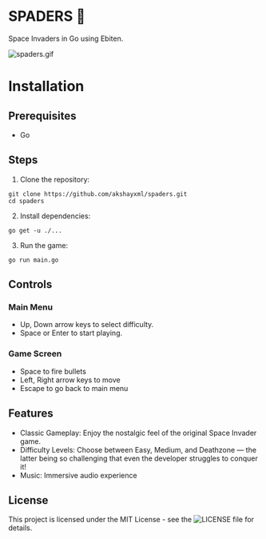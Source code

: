 # SPADERS :space_invader:

Space Invaders in Go using Ebiten.

![spaders.gif](./demo/spaders.gif)

# Installation
## Prerequisites
- Go
## Steps
1. Clone the repository:
```
git clone https://github.com/akshayxml/spaders.git
cd spaders
```
2. Install dependencies:
```
go get -u ./...
```
3. Run the game:
```
go run main.go
```

## Controls
### Main Menu  
- Up, Down arrow keys to select difficulty.
- Space or Enter to start playing.

### Game Screen
- Space to fire bullets
- Left, Right arrow keys to move
- Escape to go back to main menu

## Features
- Classic Gameplay: Enjoy the nostalgic feel of the original Space Invader game.
- Difficulty Levels: Choose between Easy, Medium, and Deathzone — the latter being so challenging that even the developer struggles to conquer it!
- Music: Immersive audio experience

## License
This project is licensed under the MIT License - see the ![LICENSE](LICENSE) file for details.

